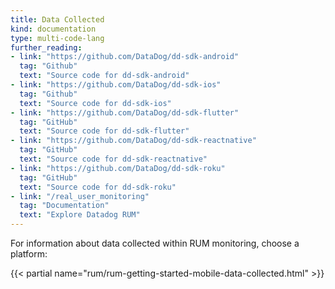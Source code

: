 ```yaml
---
title: Data Collected
kind: documentation
type: multi-code-lang
further_reading:
- link: "https://github.com/DataDog/dd-sdk-android"
  tag: "Github"
  text: "Source code for dd-sdk-android"
- link: "https://github.com/DataDog/dd-sdk-ios"
  tag: "Github"
  text: "Source code for dd-sdk-ios"
- link: "https://github.com/DataDog/dd-sdk-flutter"
  tag: "GitHub"
  text: "Source code for dd-sdk-flutter"
- link: "https://github.com/DataDog/dd-sdk-reactnative"
  tag: "GitHub"
  text: "Source code for dd-sdk-reactnative"
- link: "https://github.com/DataDog/dd-sdk-roku"
  tag: "GitHub"
  text: "Source code for dd-sdk-roku"
- link: "/real_user_monitoring"
  tag: "Documentation"
  text: "Explore Datadog RUM"
---
```


For information about data collected within RUM monitoring, choose a platform:

{{< partial name="rum/rum-getting-started-mobile-data-collected.html" >}}